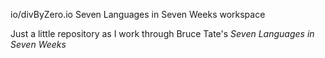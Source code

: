 io/divByZero.io Seven Languages in Seven Weeks workspace

Just a little repository as I work through Bruce Tate's *Seven Languages in Seven Weeks*
